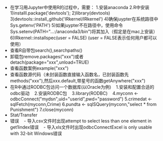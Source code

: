 - 在学习用Jupyter中使用R的过程中，需要：
    1.安装anaconda
    2.R中安装
      1)installl.package('devtools');
      2)library(devtools)
      3)devtools::install_github('IRkernel/IRkernel')
      4)确保juypter在系统路径中Sys.getenv('PATH')
      5)如果juypter不在路径中，使用命令Sys.setenv(PATH="...:/anaconda3/bin")将其加入（假定是在mac上安装）
      6)IRkernel::installspec(user = FALSE) (user = FALSE表示任何用户都可以使用）
- 查看R自带包search(),searchpaths()
- 卸载包remove.packages("xxx")或者detach(package="xxx",unload=TRUE)
- 查看函数案例example("xxx")
- 查看函数源代码（未封装函数直接输入函数名，已封装函数先methods("xxx"),然后xxx.default,带星号的函数getAnywhere("xxx")
- 在R中通过RODBC包访问一个数据库(以Oracle为例)
    1.安装和配置合适的odbc驱动
    2.安装RODBC包
    3.library(RODBC)
    4.myconn <- odbcConnect("mydsn",uid="userid",pwd="password")
    5.crimedat <- sqlFetch(myconn,Crime)
    6.pundta <- sqlSQuery(myconn,"select * from Punishment")
    7.close(myconn)
- Stat/Transfer
- 错误
    - 导入csv文件时出现attempt to select less than one element in get1index错误
    - 导入xls文件时出现odbcConnectExcel is only usable with 32-bit Windows错误
